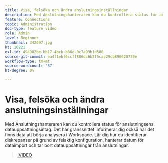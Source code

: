 ```yaml
---
title: Visa, felsöka och ändra anslutningsinställningar
description: Med Anslutningshanteraren kan du kontrollera status för anslutningsens datauppsättningsintag. Det här gränssnittet informerar dig också när det finns data att börja analysera i Workspace.
feature: Connections
topic: Administration
doc-type: feature video
role: Admin
level: Beginner
thumbnail: 342097.jpg
kt: 10221
exl-id: 49a902be-bb17-4bcb-b86e-0c7a93b1d580
source-git-commit: ea4f1ebf6ccff886dc6b2f5cac29cb890620739e
workflow-type: tm+mt
source-wordcount: '87'
ht-degree: 0%

---
```


# Visa, felsöka och ändra anslutningsinställningar

Med Anslutningshanteraren kan du kontrollera status för anslutningsens datauppsättningsintag. Det här gränssnittet informerar dig också när det finns data att börja analysera i Workspace. Lär dig hur du identifierar diskrepanser på grund av felaktig konfiguration, hanterar datum för dataimport och tar bort datauppsättningar från anslutningar.

>[!VIDEO](https://video.tv.adobe.com/v/342097/?quality=12&learn=on)
